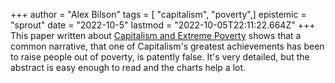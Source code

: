 +++
author = "Alex Bilson"
tags = [ "capitalism", "poverty",]
epistemic = "sprout"
date = "2022-10-5"
lastmod = "2022-10-05T22:11:22.664Z"
+++
This paper written about [Capitalism and Extreme Poverty](https://www.sciencedirect.com/science/article/pii/S0305750X22002169) shows that a common narrative, that one of Capitalism's greatest achievements has been to raise people out of poverty, is patently false. It's very detailed, but the abstract is easy enough to read and the charts help a lot.